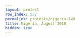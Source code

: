 ```yaml
---
layout: protest
row_index: 557
permalink: protests/nigeria-140
title: Nigeria, August 2018
hidden: true
---
```

